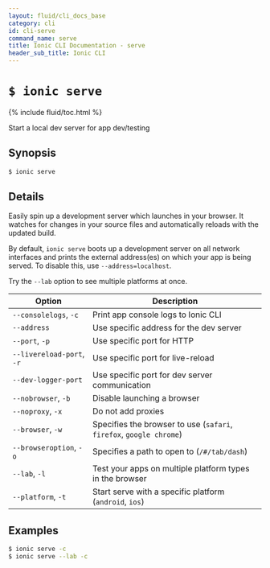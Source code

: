 ```yaml
---
layout: fluid/cli_docs_base
category: cli
id: cli-serve
command_name: serve
title: Ionic CLI Documentation - serve
header_sub_title: Ionic CLI
---
```


# `$ ionic serve`

{% include fluid/toc.html %}

Start a local dev server for app dev/testing
## Synopsis

```bash
$ ionic serve 
```
  
## Details

Easily spin up a development server which launches in your browser. It watches for changes in your source files and automatically reloads with the updated build.

By default, `ionic serve` boots up a development server on all network interfaces and prints the external address(es) on which your app is being served. To disable this, use `--address=localhost`.

Try the `--lab` option to see multiple platforms at once.





Option | Description
------ | ----------
`--consolelogs`, `-c` | Print app console logs to Ionic CLI
`--address` | Use specific address for the dev server
`--port`, `-p` | Use specific port for HTTP
`--livereload-port`, `-r` | Use specific port for live-reload
`--dev-logger-port` | Use specific port for dev server communication
`--nobrowser`, `-b` | Disable launching a browser
`--noproxy`, `-x` | Do not add proxies
`--browser`, `-w` | Specifies the browser to use (`safari`, `firefox`, `google chrome`)
`--browseroption`, `-o` | Specifies a path to open to (`/#/tab/dash`)
`--lab`, `-l` | Test your apps on multiple platform types in the browser
`--platform`, `-t` | Start serve with a specific platform (`android`, `ios`)

## Examples

```bash
$ ionic serve -c
$ ionic serve --lab -c
```
